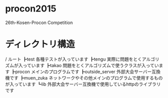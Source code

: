 # procon2015
26th-Kosen-Procon Competition

# ディレクトリ構造
/	ルート
┣test				各種テストが入っています
┣tengu				実際に問題をとくアルゴリズムが入っています
┣takao				問題をとくアルゴリズムで使うクラスが入っています
┣procon				メインのプログラムです
┣outside_server		外部大会サーバー互換機です
┣muen_zuka			ネットワークやその他メインのプログラムで使用するものが入っています
┗lib				外部大会サーバー互換機で使用しているhttpのライブラリです
